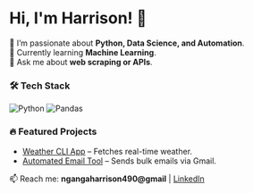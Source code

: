 # Hi, I'm Harrison! 👋

🔭 I’m passionate about **Python, Data Science, and Automation**.  
🌱 Currently learning **Machine Learning**.  
💬 Ask me about **web scraping or APIs**.  

### 🛠️ Tech Stack
![Python](https://img.shields.io/badge/Python-3776AB?style=flat&logo=python&logoColor=white)
![Pandas](https://img.shields.io/badge/Pandas-150458?style=flat&logo=pandas&logoColor=white)

### 🔥 Featured Projects
- [Weather CLI App](https://github.com/Harrisonnganga/weather-cli) – Fetches real-time weather.
- [Automated Email Tool](https://github.com/Harrisonnganga/email-automation) – Sends bulk emails via Gmail.

📫 Reach me: **ngangaharrison490@gmail** | [LinkedIn]([https://linkedin.com/in/yourprofile](https://www.linkedin.com/in/harrison-ng-ang-a-91171a259/))

